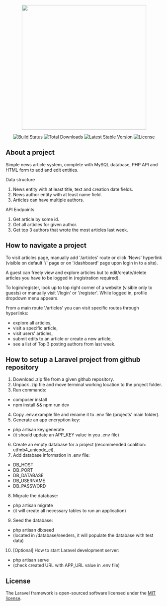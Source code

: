 <p align="center"><a href="https://laravel.com" target="_blank"><img src="https://raw.githubusercontent.com/laravel/art/master/logo-lockup/5%20SVG/2%20CMYK/1%20Full%20Color/laravel-logolockup-cmyk-red.svg" width="400"></a></p>

<p align="center">
<a href="https://travis-ci.org/laravel/framework"><img src="https://travis-ci.org/laravel/framework.svg" alt="Build Status"></a>
<a href="https://packagist.org/packages/laravel/framework"><img src="https://poser.pugx.org/laravel/framework/d/total.svg" alt="Total Downloads"></a>
<a href="https://packagist.org/packages/laravel/framework"><img src="https://poser.pugx.org/laravel/framework/v/stable.svg" alt="Latest Stable Version"></a>
<a href="https://packagist.org/packages/laravel/framework"><img src="https://poser.pugx.org/laravel/framework/license.svg" alt="License"></a>
</p>

## About a project

Simple news article system, complete with MySQL database, PHP API and HTML form to add and edit entities.

Data structure
1. News entity with at least title, text and creation date fields.
2. News author entity with at least name field.
3. Articles can have multiple authors.

API Endpoints
1. Get article by some id.
2. Get all articles for given author.
3. Get top 3 authors that wrote the most articles last week.

## How to navigate a project

To visit articles page, manually add '/articles' route or click 'News' hyperlink (visible on default '/' page or on '/dashboard' page upon login in to a site).

A guest can freely view and explore articles but to edit/create/delete articles you have to be logged in (registration required).

To login/register, look up to top right corner of a website (visible only to guests) or manually visit '/login' or '/register'. While logged in, profile dropdown menu appears. 

From a main route '/articles' you can visit specific routes through hyperlinks:
- explore all articles,
- visit a specific article,
- visit users' articles,
- submit edits to an article or create a new article,
- see a list of Top 3 posting authors from last week.

## How to setup a Laravel project from github repository

1. Download .zip file from a given github repository.
2. Unpack .zip file and move terminal working location to the project folder.
3. Run commands:
- composer install
- npm install && npm run dev
4. Copy .env.example file and rename it to .env file (projects' main folder).
5. Generate an app encryption key:
- php artisan key:generate
- (it should update an APP_KEY value in you .env file) 
6. Create an empty database for a project (recommended coalition: utfmb4_unicode_ci).
7. Add database information in .env file:
- DB_HOST
- DB_PORT
- DB_DATABASE
- DB_USERNAME
- DB_PASSWORD
8. Migrate the database:
- php artisan migrate
- (it will create all necessary tables to run an application)
9. Seed the database:
- php artisan db:seed
- (located in /database/seeders, it will populate the database with test data)
10. [Optional] How to start Laravel development server:
- php artisan serve
- (check created URL with APP_URL value in .env file)

## License

The Laravel framework is open-sourced software licensed under the [MIT license](https://opensource.org/licenses/MIT).
